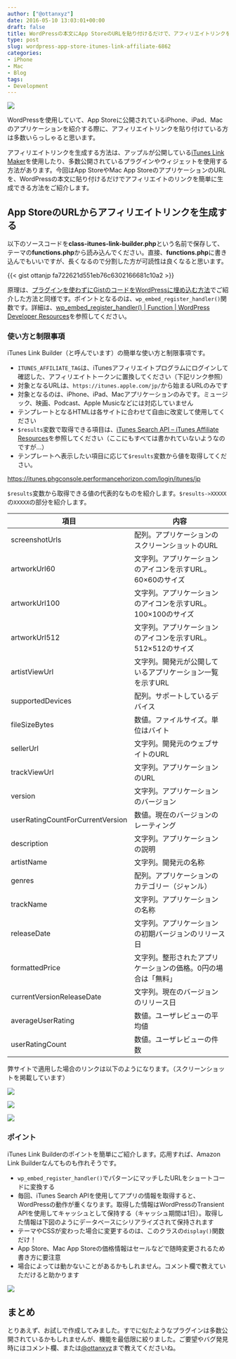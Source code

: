 ```yaml
---
author: ["@ottanxyz"]
date: 2016-05-10 13:03:01+00:00
draft: false
title: WordPressの本文にApp StoreのURLを貼り付けるだけで、アフィリエイトリンクを生成できるようにする
type: post
slug: wordpress-app-store-itunes-link-affiliate-6862
categories:
- iPhone
- Mac
- Blog
tags:
- Development
---
```


![](/uploads/2016/05/160510-5731d1e0800c7.jpg)

WordPressを使用していて、App Storeに公開されているiPhone、iPad、Macのアプリケーションを紹介する際に、アフィリエイトリンクを貼り付けている方は多数いらっしゃると思います。

アフィリエイトリンクを生成する方法は、アップルが公開している[iTunes Link Maker](https://linkmaker.itunes.apple.com/en-us/?country=jp)を使用したり、多数公開されているプラグインやウィジェットを使用する方法があります。今回はApp StoreやMac App StoreのアプリケーションのURLを、WordPressの本文に貼り付けるだけでアフィリエイトのリンクを簡単に生成できる方法をご紹介します。

## App StoreのURLからアフィリエイトリンクを生成する

以下のソースコードを**class-itunes-link-builder.php**という名前で保存して、テーマの**functions.php**から読み込んでください。直接、**functions.php**に書き込んでもいいですが、長くなるので分割した方が可読性は良くなると思います。

{{< gist ottanjp fa722621d551eb76c6302166681c10a2 >}}

原理は、[プラグインを使わずにGistのコードをWordPressに埋め込む方法](/posts/2016/05/gist-wordpress-embed-6861/)でご紹介した方法と同様です。ポイントとなるのは、`wp_embed_register_handler()`関数です。詳細は、[wp_embed_register_handler() | Function | WordPress Developer Resources](https://developer.wordpress.org/reference/functions/wp_embed_register_handler/)を参照してください。

### 使い方と制限事項

iTunes Link Builder（と呼んでいます）の簡単な使い方と制限事項です。

-   `ITUNES_AFFILIATE_TAG`は、iTunesアフィリエイトプログラムにログインして確認した、アフィリエイトトークンに置換してください（下記リンク参照）
-   対象となるURLは、`https://itunes.apple.com/jp/`から始まるURLのみです
-   対象となるのは、iPhone、iPad、Macアプリケーションのみです。ミュージック、映画、Podcast、Apple Musicなどには対応していません
-   テンプレートとなるHTMLは各サイトに合わせて自由に改変して使用してください
-   `$results`変数で取得できる項目は、[iTunes Search API – iTunes Affiliate Resources](https://affiliate.itunes.apple.com/resources/documentation/itunes-store-web-service-search-api/)を参照してください（ここにもすべては書かれていないようなのですが…）
-   テンプレートへ表示したい項目に応じて`$results`変数から値を取得してください。

<https://itunes.phgconsole.performancehorizon.com/login/itunes/jp>

`$results`変数から取得できる値の代表的なものを紹介します。`$results->XXXXX`の`XXXXX`の部分を紹介します。

| 項目                             | 内容                                                          |
| -------------------------------- | ------------------------------------------------------------- |
| screenshotUrls                   | 配列。アプリケーションのスクリーンショットのURL               |
| artworkUrl60                     | 文字列。アプリケーションのアイコンを示すURL。60×60のサイズ    |
| artworkUrl100                    | 文字列。アプリケーションのアイコンを示すURL。100×100のサイズ  |
| artworkUrl512                    | 文字列。アプリケーションのアイコンを示すURL。512×512のサイズ  |
| artistViewUrl                    | 文字列。開発元が公開しているアプリケーション一覧を示すURL     |
| supportedDevices                 | 配列。サポートしているデバイス                                |
| fileSizeBytes                    | 数値。ファイルサイズ。単位はバイト                            |
| sellerUrl                        | 文字列。開発元のウェブサイトのURL                             |
| trackViewUrl                     | 文字列。アプリケーションのURL                                 |
| version                          | 文字列。アプリケーションのバージョン                          |
| userRatingCountForCurrentVersion | 数値。現在のバージョンのレーティング                          |
| description                      | 文字列。アプリケーションの説明                                |
| artistName                       | 文字列。開発元の名称                                          |
| genres                           | 配列。アプリケーションのカテゴリー（ジャンル）                |
| trackName                        | 文字列。アプリケーションの名称                                |
| releaseDate                      | 文字列。アプリケーションの初期バージョンのリリース日          |
| formattedPrice                   | 文字列。整形されたアプリケーションの価格。0円の場合は「無料」 |
| currentVersionReleaseDate        | 文字列。現在のバージョンのリリース日                          |
| averageUserRating                | 数値。ユーザレビューの平均値                                  |
| userRatingCount                  | 数値。ユーザレビューの件数                                    |

弊サイトで適用した場合のリンクは以下のようになります。（スクリーンショットを掲載しています）

![](/uploads/2016/05/160510-5731d28051ea6.png)

![](/uploads/2016/05/160510-5731d2926f059.png)

![](/uploads/2016/05/160510-5731d29db84cb.png)

### ポイント

iTunes Link Builderのポイントを簡単にご紹介します。応用すれば、Amazon Link Builderなんてものも作れそうです。

-   `wp_embed_register_handler()`でパターンにマッチしたURLをショートコードに変換する
-   毎回、iTunes Search APIを使用してアプリの情報を取得すると、WordPressの動作が重くなります。取得した情報はWordPressのTransient APIを使用してキャッシュとして保持する（キャッシュ期間は1日）。取得した情報は下図のようにデータベースにシリアライズされて保持されます
-   テーマやCSSが変わった場合に変更するのは、このクラスの`display()`関数だけ！
-   App Store、Mac App Storeの価格情報はセールなどで随時変更されるため書き方に要注意
-   場合によっては動かないことがあるかもしれません。コメント欄で教えていただけると助かります

![](/uploads/2016/05/160510-5731d1f1ba742.png)

## まとめ

とりあえず、お試しで作成してみました。すでに似たようなプラグインは多数公開されているかもしれませんが、機能を最低限に絞りました。ご要望やバグ発見時にはコメント欄、または[@ottanxyz](https://twitter.com/ottanxyz)まで教えてくださいね。
